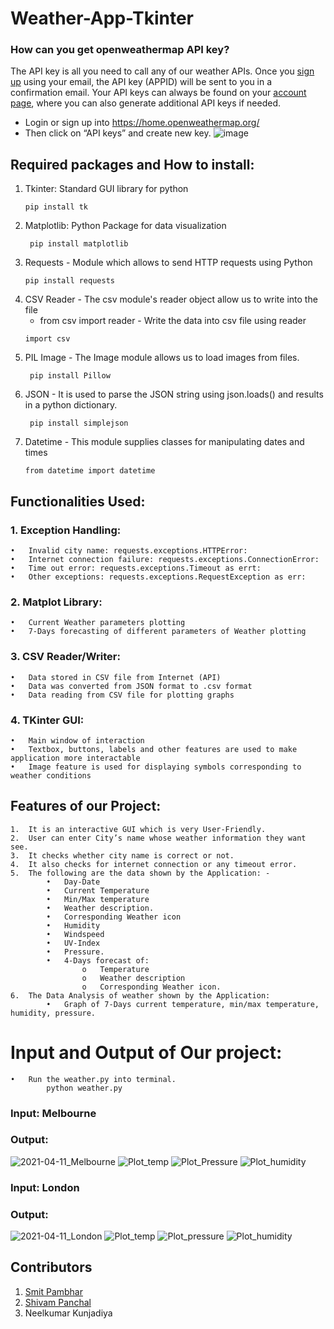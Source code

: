 # Weather-App-Tkinter
### How can you get openweathermap API key?
The API key is all you need to call any of our weather APIs. Once you [sign up](https://home.openweathermap.org/users/sign_up) using your email, the API key (APPID) will be sent to you in a confirmation email. Your API keys can always be found on your [account page](https://home.openweathermap.org/api_keys), where you can also generate additional API keys if needed.
- Login or sign up into https://home.openweathermap.org/
- Then click on “API keys” and create new key.
![image](https://user-images.githubusercontent.com/61119120/119944037-69cb9b80-bfb1-11eb-95e3-24bf12ec2f8d.png)


## Required packages and How to install: 
1. Tkinter:  Standard GUI library for python
    ```
    pip install tk
    ```
2. Matplotlib: Python Package for data visualization
    ```
     pip install matplotlib 
    ```
3. Requests - Module which allows to send HTTP requests using Python
    ```
    pip install requests
    ```
4. CSV Reader - The csv module's reader object allow us to write into the file
   - from csv import reader    -    Write the data into csv file using reader
    ```
    import csv  
    ```
5. PIL Image - The Image module allows us to load images from files.
   ```
    pip install Pillow 
    ```
6. JSON - It is used to parse the JSON string using json.loads() and results in a python dictionary.
   ```
    pip install simplejson
    ```
7. Datetime - This module supplies classes for manipulating dates and times
    ```
    from datetime import datetime
    ```
    
## Functionalities Used:

### 1.	Exception Handling:
    •	Invalid city name: requests.exceptions.HTTPError:
    •	Internet connection failure: requests.exceptions.ConnectionError:
    •	Time out error: requests.exceptions.Timeout as errt:
    •	Other exceptions: requests.exceptions.RequestException as err:
    
### 2.	Matplot Library:
    •	Current Weather parameters plotting
    •	7-Days forecasting of different parameters of Weather plotting

### 3.	CSV Reader/Writer:
    •	Data stored in CSV file from Internet (API)
    •	Data was converted from JSON format to .csv format
    •	Data reading from CSV file for plotting graphs

### 4.	TKinter GUI:
    •	Main window of interaction
    •	Textbox, buttons, labels and other features are used to make application more interactable
    •	Image feature is used for displaying symbols corresponding to weather conditions
    

## Features of our Project:
    1.	It is an interactive GUI which is very User-Friendly.
    2.	User can enter City’s name whose weather information they want see.
    3.	It checks whether city name is correct or not.
    4.	It also checks for internet connection or any timeout error.
    5.	The following are the data shown by the Application: -
            •	Day-Date
            •	Current Temperature
            •	Min/Max temperature
            •	Weather description.
            •	Corresponding Weather icon
            •	Humidity
            •	Windspeed
            •	UV-Index
            •	Pressure.
            •	4-Days forecast of:
                    o	Temperature
                    o	Weather description
                    o	Corresponding Weather icon.
    6.	The Data Analysis of weather shown by the Application:
            •	Graph of 7-Days current temperature, min/max temperature, humidity, pressure.

# Input and Output of Our project:
    •	Run the weather.py into terminal. 
            python weather.py
            
### Input: Melbourne
### Output: 
![2021-04-11_Melbourne](https://user-images.githubusercontent.com/70934443/119979403-87602b80-bfd8-11eb-905a-fbcb37690b98.png) 
![Plot_temp](https://user-images.githubusercontent.com/70934443/119979506-aeb6f880-bfd8-11eb-9dd8-4fb45d06735d.png) 
![Plot_Pressure](https://user-images.githubusercontent.com/70934443/119979527-b5457000-bfd8-11eb-9671-c0d04e2bb021.png) 
![Plot_humidity](https://user-images.githubusercontent.com/70934443/119979544-b9718d80-bfd8-11eb-8400-e1b66c5c0dc6.png)

### Input: London
### Output: 
![2021-04-11_London](https://user-images.githubusercontent.com/70934443/119979894-2553f600-bfd9-11eb-9156-d4276d20bdba.png)
![Plot_temp](https://user-images.githubusercontent.com/70934443/119979907-2a18aa00-bfd9-11eb-81eb-3f66a9dda564.png)
![Plot_pressure](https://user-images.githubusercontent.com/70934443/119979920-2f75f480-bfd9-11eb-91c7-513dcb2d16c7.png)
![Plot_humidity](https://user-images.githubusercontent.com/70934443/119979960-3e5ca700-bfd9-11eb-9a58-5e0856cbb54d.png)


## Contributors

1. [Smit Pambhar](https://github.com/spambhar)
2. [Shivam Panchal](https://github.com/shivam-0105)
3.  Neelkumar Kunjadiya 
